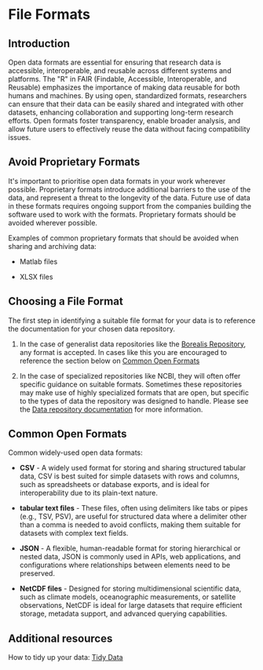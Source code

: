 # File Formats

## Introduction

Open data formats are essential for ensuring that research data is accessible, interoperable, and reusable across different systems and platforms. The "R" in FAIR (Findable, Accessible, Interoperable, and Reusable) emphasizes the importance of making data reusable for both humans and machines. By using open, standardized formats, researchers can ensure that their data can be easily shared and integrated with other datasets, enhancing collaboration and supporting long-term research efforts. Open formats foster transparency, enable broader analysis, and allow future users to effectively reuse the data without facing compatibility issues.

## Avoid Proprietary Formats

It's important to prioritise open data formats in your work wherever possible. Proprietary formats introduce additional barriers to the use of the data, and represent a threat to the longevity of the data. Future use of data in these formats requires ongoing support from the companies building the software used to work with the formats. Proprietary formats should be avoided wherever possible.

Examples of common proprietary formats that should be avoided when sharing and archiving data:

- Matlab files

- XLSX files

## Choosing a File Format

The first step in identifying a suitable file format for your data is to reference the documentation for your chosen data repository.

1. In the case of generalist data repositories like the [Borealis Repository](../data-repository-documentation/borealis.md), any format is accepted. In cases like this you are encouraged to reference the section below on [Common Open Formats](file-formats.md#common-open-formats)

2. In the case of specialized repositories like NCBI, they will often offer specific guidance on suitable formats. Sometimes these repositories may make use of highly specialized formats that are open, but specific to the types of data the repository was designed to handle. Please see the [Data repository documentation](../data-repository-documentation/introduction.md) for more information.

## Common Open Formats

Common widely-used open data formats:

- **CSV** - A widely used format for storing and sharing structured tabular data, CSV is best suited for simple datasets with rows and columns, such as spreadsheets or database exports, and is ideal for interoperability due to its plain-text nature.

- **tabular text files** - These files, often using delimiters like tabs or pipes (e.g., TSV, PSV), are useful for structured data where a delimiter other than a comma is needed to avoid conflicts, making them suitable for datasets with complex text fields.

- **JSON** - A flexible, human-readable format for storing hierarchical or nested data, JSON is commonly used in APIs, web applications, and configurations where relationships between elements need to be preserved.

- **NetCDF files** - Designed for storing multidimensional scientific data, such as climate models, oceanographic measurements, or satellite observations, NetCDF is ideal for large datasets that require efficient storage, metadata support, and advanced querying capabilities.

## Additional resources

How to tidy up your data: [Tidy Data](tidy-data.md)
